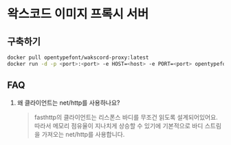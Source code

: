 # 왁스코드 이미지 프록시 서버
## 구축하기
```sh
docker pull opentypefont/wakscord-proxy:latest
docker run -d -p <port>:<port> -e HOST=<host> -e PORT=<port> opentypefont/wakscord-proxy:latest
```

## FAQ
1. 왜 클라이언트는 net/http를 사용하나요?
    > fasthttp의 클라이언트는 리스폰스 바디를 무조건 읽도록 설계되어있어요.
    > 따라서 메모리 점유율이 지나치게 상승할 수 있기에 기본적으로 바디 스트림을 가져오는 net/http를 사용합니다.